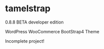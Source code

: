 # tamelstrap

0.8.8 BETA developer edition

WordPress WooCommerce BootStrap4 Theme

Incomplete project!